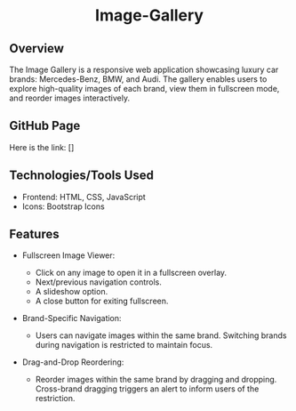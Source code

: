 <div align="center">
    <h1 id="Header">Image-Gallery</h1>
</div>

## Overview
The Image Gallery is a responsive web application showcasing luxury car brands: Mercedes-Benz, BMW, and Audi. The gallery enables users to explore high-quality images of each brand, view them in fullscreen mode, and reorder images interactively.

## GitHub Page
Here is the link: []

## Technologies/Tools Used
* Frontend: HTML, CSS, JavaScript
* Icons: Bootstrap Icons

## Features
* Fullscreen Image Viewer:
  * Click on any image to open it in a fullscreen overlay.
  * Next/previous navigation controls.
  * A slideshow option.
  * A close button for exiting fullscreen.

* Brand-Specific Navigation:
  * Users can navigate images within the same brand. Switching brands during navigation is restricted to maintain focus.

* Drag-and-Drop Reordering:
  * Reorder images within the same brand by dragging and dropping. Cross-brand dragging triggers an alert to inform users of the restriction.

